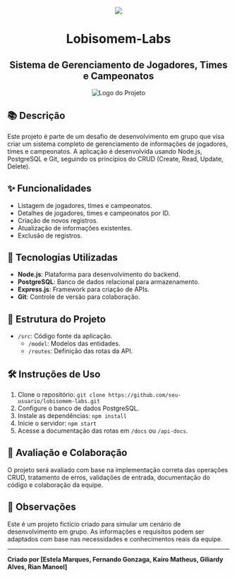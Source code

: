 <p align="center">
<img src="http://img.shields.io/static/v1?label=STATUS&message=EM%20DESENVOLVIMENTO&color=GREEN&style=for-the-badge"/>
</p>

<div align="center">
  <h1>Lobisomem-Labs</h1>
  <h2>Sistema de Gerenciamento de Jogadores, Times e Campeonatos</h2>
</div>

<div align="center">
  <img src="https://static.todamateria.com.br/upload/lo/bi/lobisomem-cke.jpg" alt="Logo do Projeto">
</div>

## 📚 Descrição

Este projeto é parte de um desafio de desenvolvimento em grupo que visa criar um sistema completo de gerenciamento de informações de jogadores, times e campeonatos. A aplicação é desenvolvida usando Node.js, PostgreSQL e Git, seguindo os princípios do CRUD (Create, Read, Update, Delete).

## ✨ Funcionalidades

- Listagem de jogadores, times e campeonatos.
- Detalhes de jogadores, times e campeonatos por ID.
- Criação de novos registros.
- Atualização de informações existentes.
- Exclusão de registros.

## 🚀 Tecnologias Utilizadas

- **Node.js**: Plataforma para desenvolvimento do backend.
- **PostgreSQL**: Banco de dados relacional para armazenamento.
- **Express.js**: Framework para criação de APIs.
- **Git**: Controle de versão para colaboração.

## 📂 Estrutura do Projeto

- `/src`: Código fonte da aplicação.
  - `/model`: Modelos das entidades.
  - `/routes`: Definição das rotas da API.

## 🛠️ Instruções de Uso

1. Clone o repositório: `git clone https://github.com/seu-usuario/lobisomem-labs.git`
2. Configure o banco de dados PostgreSQL.
3. Instale as dependências: `npm install`
4. Inicie o servidor: `npm start`
5. Acesse a documentação das rotas em `/docs` ou `/api-docs`.

## 📝 Avaliação e Colaboração

O projeto será avaliado com base na implementação correta das operações CRUD, tratamento de erros, validações de entrada, documentação do código e colaboração da equipe.

## 📌 Observações

Este é um projeto fictício criado para simular um cenário de desenvolvimento em grupo. As informações e requisitos podem ser adaptados com base nas necessidades e conhecimentos reais da equipe.

---

**Criado por [Estela Marques, Fernando Gonzaga, Kairo Matheus, Giliardy Alves, Rian Manoel]**
